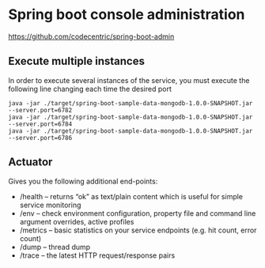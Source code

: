 Spring boot console administration
========

https://github.com/codecentric/spring-boot-admin

Execute multiple instances
--------
In order to execute several instances of the service, you must execute the following line changing each time the
desired port

    java -jar ./target/spring-boot-sample-data-mongodb-1.0.0-SNAPSHOT.jar --server.port=6782
    java -jar ./target/spring-boot-sample-data-mongodb-1.0.0-SNAPSHOT.jar --server.port=6784
    java -jar ./target/spring-boot-sample-data-mongodb-1.0.0-SNAPSHOT.jar --server.port=6786


Actuator
--------
Gives you the following additional end-points:

* /health – returns “ok” as text/plain content which is useful for simple service monitoring
* /env – check environment configuration, property file and command line argument overrides, active profiles
* /metrics – basic statistics on your service endpoints (e.g. hit count, error count)
* /dump – thread dump
* /trace – the latest HTTP request/response pairs